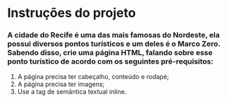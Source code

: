 # Instruções do projeto
### A cidade do Recife é uma das mais famosas do Nordeste, ela possui diversos pontos turísticos e um deles é o Marco Zero. Sabendo disso, crie uma página HTML, falando sobre esse ponto turístico de acordo com os seguintes pré-requisitos: 
1. A página precisa ter cabeçalho, conteúdo e rodapé;
2. A página precisa ter imagens; 
3. Use a tag de semântica textual inline. 